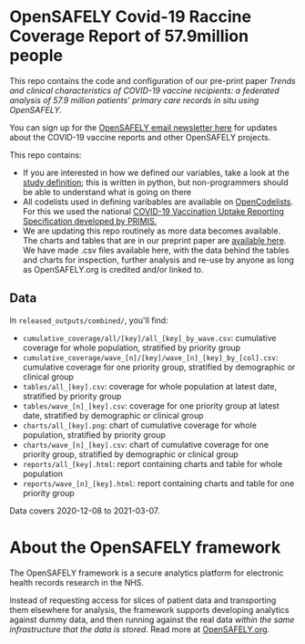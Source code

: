 # OpenSAFELY Covid-19 Raccine Coverage Report of 57.9million people

This repo contains the code and configuration of our pre-print paper _Trends and clinical characteristics of COVID-19 vaccine recipients: a federated analysis of 57.9 million patients’ primary care records in situ using OpenSAFELY._

You can sign up for the [OpenSAFELY email newsletter here](https://opensafely.org/contact/) for updates about the COVID-19 vaccine reports and other OpenSAFELY projects.

This repo contains:

* If you are interested in how we defined our variables, take a look at the [study definition](https://github.com/opensafely/covid19-vaccine-coverage-tpp-emis/blob/master/analysis/study_definition.py); this is written in python, but non-programmers should be able to understand what is going on there
* All codelists used in defining varibables are available on [OpenCodelists](https://codelists.opensafely.org/). For this we used the national [COVID-19 Vaccination Uptake Reporting Specification developed by PRIMIS.](https://www.nottingham.ac.uk/primis/covid-19/covid-19.aspx)
* We are updating this repo routinely as more data becomes available. The charts and tables that are in our preprint paper are [available here](https://github.com/opensafely/covid19-vaccine-coverage-tpp-emis/tree/2021-03-17/released_outputs/). We have made .csv files available here, with the data behind the tables and charts for inspection, further analysis and re-use by anyone as long as OpenSAFELY.org is credited and/or linked to.


## Data

In `released_outputs/combined/`, you'll find:

* `cumulative_coverage/all/[key]/all_[key]_by_wave.csv`: cumulative coverage for whole
  population, stratified by priority group
* `cumulative_coverage/wave_[n]/[key]/wave_[n]_[key]_by_[col].csv`: cumulative coverage
  for one priority group, stratified by demographic or clinical group
* `tables/all_[key].csv`: coverage for whole population at latest date, stratified by
  priority group
* `tables/wave_[n]_[key].csv`: coverage for one priority group at latest date,
  stratified by demographic or clinical group
* `charts/all_[key].png`: chart of cumulative coverage for whole population, stratified
  by priority group
* `charts/wave_[n]_[key].csv`: chart of cumulative coverage for one priority group,
  stratified by demographic or clinical group
* `reports/all_[key].html`: report containing charts and table for whole population
* `reports/wave_[n]_[key].html`: report containing charts and table for one priority
  group

Data covers 2020-12-08 to 2021-03-07.

# About the OpenSAFELY framework

The OpenSAFELY framework is a secure analytics platform for electronic health records
research in the NHS.

Instead of requesting access for slices of patient data and transporting them elsewhere
for analysis, the framework supports developing analytics against dummy data, and then
running against the real data *within the same infrastructure that the data is stored*.
Read more at [OpenSAFELY.org](https://opensafely.org).

